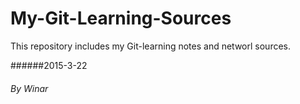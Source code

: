# My-Git-Learning-Sources
This repository includes my Git-learning notes and networl sources.


######2015-3-22
###### By Winar
